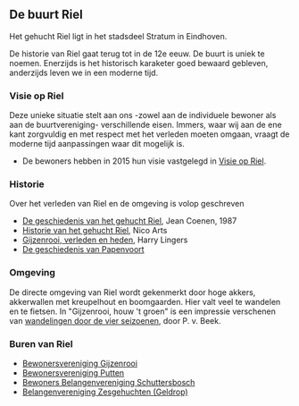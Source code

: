 ## De buurt Riel

Het gehucht Riel ligt in het stadsdeel Stratum in Eindhoven.

De historie van Riel gaat terug tot in de 12e eeuw. De buurt is uniek te noemen. 
Enerzijds is het historisch karaketer goed bewaard gebleven, anderzijds leven we in een moderne tijd.

### Visie op Riel
Deze unieke situatie stelt aan ons -zowel aan de individuele bewoner als aan de buurtvereniging- verschillende eisen. 
Immers, waar wij aan de ene kant zorgvuldig en met respect met het verleden moeten omgaan, vraagt de moderne tijd aanpassingen waar dit mogelijk is.
- De bewoners hebben in 2015 hun visie vastgelegd in [Visie op Riel](visie/visie-op-riel-2015).

### Historie
Over het verleden van Riel en de omgeving is volop geschreven

- [De geschiedenis van het gehucht Riel](historie/geschiedenis-van-het-gehucht-riel-coenen), Jean Coenen, 1987
- [Historie van het gehucht Riel](historie/historie-van-het-gehucht-riel-arts), Nico Arts
- [Gijzenrooi, verleden en heden](historie/gijzenrooi-verleden-en-heden-lingers), Harry Lingers
- [De geschiedenis van Papenvoort](historie/de-geschiedenis-van-papenvoort)

### Omgeving
De directe omgeving van Riel wordt gekenmerkt door hoge akkers, akkerwallen met kreupelhout en boomgaarden.
Hier valt veel te wandelen en te fietsen.
In "Gijzenrooi, houw 't groen" is een impressie verschenen van [wandelingen door de vier seizoenen](wandelingen-door-gijzenrooi), door P. v. Beek.

### Buren van Riel
- [Bewonersvereniging Gijzenrooi](http://www.gijzenrooi.nl/)
- [Bewonersvereniging Putten](http://www.bewonersverenigingputten.nl/)
- [Bewoners Belangenvereniging Schuttersbosch](https://www.onsplatform.tv/schuttersbosch)
- [Belangenvereniging Zesgehuchten (Geldrop)](https://www.belangenverenigingzesgehuchten.nl)

